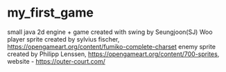 # my_first_game
small java 2d engine + game created with swing by Seungjoon(SJ) Woo
player sprite created by sylvius fischer, https://opengameart.org/content/fumiko-complete-charset
enemy sprite created by Philipp Lenssen, https://opengameart.org/content/700-sprites, website - https://outer-court.com/
